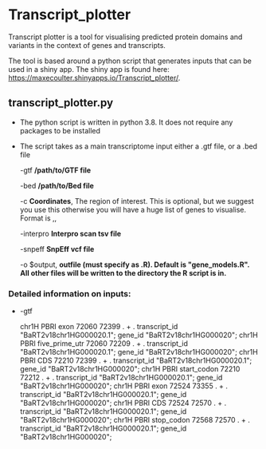 # Transcript_plotter

Transcript plotter is a tool for visualising predicted protein domains and variants in the context of genes and transcripts.

The tool is based around a python script that generates inputs that can be used in a shiny app. 
The shiny app is found here: https://maxecoulter.shinyapps.io/Transcript_plotter/.

## transcript_plotter.py

* The python script is written in python 3.8. It does not require any packages to be installed


* The script takes as a main transcriptome input either a .gtf file, or a .bed file 


  -gtf **/path/to/GTF file** 
  
  -bed **/path/to/Bed file**

  -c **Coordinates**, The region of interest. This is optional, but we suggest you use this otherwise you will have a huge list of genes to visualise. Format is <chromosome>,<start>,<end>
  
  -interpro **Interpro scan tsv file**
  
  -snpeff **SnpEff vcf file**
  
  -o $output, **outfile (must specify as .R). Default is "gene_models.R". All other files will be written to the directory the R script is in.**
  
  
### Detailed information on inputs:
  
  * -gtf
  
    chr1H	PBRI	exon	72060	72399	.	+	.	transcript_id "BaRT2v18chr1HG000020.1"; gene_id "BaRT2v18chr1HG000020";
    chr1H	PBRI	five_prime_utr	72060	72209	.	+	.	transcript_id "BaRT2v18chr1HG000020.1"; gene_id "BaRT2v18chr1HG000020";
    chr1H	PBRI	CDS	72210	72399	.	+	.	transcript_id "BaRT2v18chr1HG000020.1"; gene_id "BaRT2v18chr1HG000020";
    chr1H	PBRI	start_codon	72210	72212	.	+	.	transcript_id "BaRT2v18chr1HG000020.1"; gene_id "BaRT2v18chr1HG000020";
    chr1H	PBRI	exon	72524	73355	.	+	.	transcript_id "BaRT2v18chr1HG000020.1"; gene_id "BaRT2v18chr1HG000020";
    chr1H	PBRI	CDS	72524	72570	.	+	.	transcript_id "BaRT2v18chr1HG000020.1"; gene_id "BaRT2v18chr1HG000020";
    chr1H	PBRI	stop_codon	72568	72570	.	+	.	transcript_id "BaRT2v18chr1HG000020.1"; gene_id "BaRT2v18chr1HG000020";

